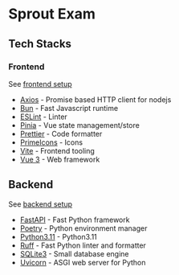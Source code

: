 # Sprout Exam

## Tech Stacks

### Frontend

See [frontend setup](https://github.com/flamendless/tree/main/frontend/README.md)

- [Axios](https://axios-http.com/) - Promise based HTTP client for nodejs
- [Bun](https://bun.sh/) - Fast Javascript runtime
- [ESLint](https://eslint.org/) - Linter
- [Pinia](https://pinia.vuejs.org/) - Vue state management/store
- [Prettier](https://prettier.io/) - Code formatter
- [PrimeIcons](https://primevue.org/icons) - Icons
- [Vite](https://vitejs.dev/) - Frontend tooling
- [Vue 3](https://vuejs.org/) - Web framework


## Backend

See [backend setup](https://github.com/flamendless/tree/main/backend/README.md)

- [FastAPI](https://fastapi.tiangolo.com/) - Fast Python framework
- [Poetry](https://python-poetry.org/) - Python environment manager
- [Python3.11](https://www.python.org/downloads/release/python-3110/) - Python3.11
- [Ruff](https://github.com/astral-sh/ruff) - Fast Python linter and formatter
- [SQLite3](https://www.sqlite.org/index.html) - Small database engine
- [Uvicorn](https://www.uvicorn.org/) - ASGI web server for Python
